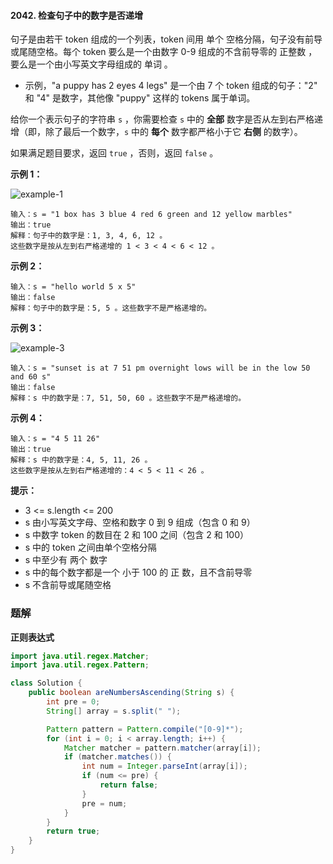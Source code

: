 #### 2042. 检查句子中的数字是否递增

句子是由若干 token 组成的一个列表，token 间用 单个 空格分隔，句子没有前导或尾随空格。每个 token 要么是一个由数字 0-9 组成的不含前导零的 正整数 ，要么是一个由小写英文字母组成的 单词 。

* 示例，"a puppy has 2 eyes 4 legs" 是一个由 7 个 token 组成的句子："2" 和 "4" 是数字，其他像 "puppy" 这样的 tokens 属于单词。

给你一个表示句子的字符串 `s` ，你需要检查 `s` 中的 **全部** 数字是否从左到右严格递增（即，除了最后一个数字，`s` 中的 **每个** 数字都严格小于它 **右侧** 的数字）。

如果满足题目要求，返回 `true` ，否则，返回 `false` 。

**示例 1：**

![example-1](https://assets.leetcode.com/uploads/2021/09/30/example1.png)

```shell
输入：s = "1 box has 3 blue 4 red 6 green and 12 yellow marbles"
输出：true
解释：句子中的数字是：1, 3, 4, 6, 12 。
这些数字是按从左到右严格递增的 1 < 3 < 4 < 6 < 12 。
```

**示例 2：**

```shell
输入：s = "hello world 5 x 5"
输出：false
解释：句子中的数字是：5, 5 。这些数字不是严格递增的。
```

**示例 3：**

![example-3](https://assets.leetcode.com/uploads/2021/09/30/example3.png)

```shell
输入：s = "sunset is at 7 51 pm overnight lows will be in the low 50 and 60 s"
输出：false
解释：s 中的数字是：7, 51, 50, 60 。这些数字不是严格递增的。
```

**示例 4：**

```shell
输入：s = "4 5 11 26"
输出：true
解释：s 中的数字是：4, 5, 11, 26 。
这些数字是按从左到右严格递增的：4 < 5 < 11 < 26 。
```

**提示：**

* 3 <= s.length <= 200
* s 由小写英文字母、空格和数字 0 到 9 组成（包含 0 和 9）
* s 中数字 token 的数目在 2 和 100 之间（包含 2 和 100）
* s 中的 token 之间由单个空格分隔
* s 中至少有 两个 数字
* s 中的每个数字都是一个 小于 100 的 正 数，且不含前导零
* s 不含前导或尾随空格

### 题解

**正则表达式**

```java
import java.util.regex.Matcher;
import java.util.regex.Pattern;

class Solution {
    public boolean areNumbersAscending(String s) {
        int pre = 0;
        String[] array = s.split(" ");

        Pattern pattern = Pattern.compile("[0-9]*");
        for (int i = 0; i < array.length; i++) {
            Matcher matcher = pattern.matcher(array[i]);
            if (matcher.matches()) {
                int num = Integer.parseInt(array[i]);
                if (num <= pre) {
                    return false;
                }
                pre = num;
            }
        }
        return true;
    }
}
```

